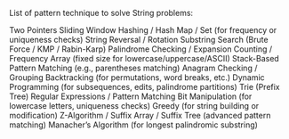 List of pattern technique to solve String problems:

Two Pointers
Sliding Window
Hashing / Hash Map / Set (for frequency or uniqueness checks)
String Reversal / Rotation
Substring Search (Brute Force / KMP / Rabin-Karp)
Palindrome Checking / Expansion
Counting / Frequency Array (fixed size for lowercase/uppercase/ASCII)
Stack-Based Pattern Matching (e.g., parentheses matching)
Anagram Checking / Grouping
Backtracking (for permutations, word breaks, etc.)
Dynamic Programming (for subsequences, edits, palindrome partitions)
Trie (Prefix Tree)
Regular Expressions / Pattern Matching
Bit Manipulation (for lowercase letters, uniqueness checks)
Greedy (for string building or modification)
Z-Algorithm / Suffix Array / Suffix Tree (advanced pattern matching)
Manacher’s Algorithm (for longest palindromic substring)

